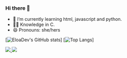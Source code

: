 ### Hi there 👋

- 🌱 I’m currently learning html, javascript and python.
- 👩‍💻 Knowledge in C.
- 😄 Pronouns: she/hers

[![EloaDev's GitHub stats](https://github-readme-stats.vercel.app/api?username=EloaDev&show_icons=true&theme=ayu-mirage)]
[![Top Langs](https://github-readme-stats.vercel.app/api/top-langs/?username=EloaDev&layout=compact&theme=ayu-mirage)]

<div>
  <a href = "mailto: eloamello126@gmail.com" target="_blank"><img src="https://img.shields.io/badge/Gmail-D14836?style=for-the-badge&logo=gmail&logoColor=white" target="_blank"> </a>
  <a href="https://instagram.com/iam.eloamellx" target="_blank"><img src="https://img.shields.io/badge/-Instagram-%23E4405F?style=for-the-badge&logo=instagram&logoColor=white"target="_blank"> </a>
